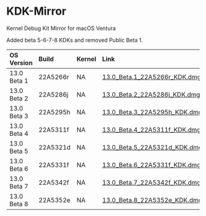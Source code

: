 # KDK-Mirror
Kernel Debug Kit Mirror for macOS Ventura

Added beta 5-6-7-8 KDKs and removed Public Beta 1.

| OS Version | Build | Kernel | Link |
| :--- | :--- | :--- | :--- |
| 13.0 Beta 1 |        22A5266r | NA | [13.0_Beta.1_22A5266r_KDK.dmg](https://github.com/perez987/KDK-Mirror/releases/download/22A5295i/13.0_Beta.1_22A5266r_KDK.dmg) |
| 13.0 Beta 2 |        22A5286j | NA | [13.0_Beta.2_22A5286j_KDK.dmg](https://github.com/perez987/KDK-Mirror/releases/download/22A5295i/13.0_Beta.2_22A5286j_KDK.dmg) |
| 13.0 Beta 3 |        22A5295h | NA | [13.0_Beta.3_22A5295h_KDK.dmg](https://github.com/perez987/KDK-Mirror/releases/download/22A5295i/13.0_Beta.3_22A5295h_KDK.dmg) |
| 13.0 Beta 4 |        22A5311f | NA | [13.0_Beta.4_22A5311f_KDK.dmg](https://github.com/perez987/KDK-Mirror/releases/download/22A5311f/13.0_Beta.4_22A5311f_KDK.dmg) |
| 13.0 Beta 5 |        22A5321d | NA | [13.0_Beta.5_22A5321d_KDK.dmg](https://github.com/perez987/KDK-Mirror/releases/download/22A5321d/13.0_Beta.5_22A5321d_KDK.dmg) |
| 13.0 Beta 6 |        22A5331f | NA | [13.0_Beta.6_22A5331f_KDK.dmg](https://github.com/perez987/KDK-Mirror/releases/download/22A5331f/13.0_Beta.6_22A5331f_KDK.dmg) |
| 13.0 Beta 7 |        22A5342f | NA | [13.0_Beta.7_22A5342f_KDK.dmg](https://github.com/perez987/KDK-Mirror/releases/download/22A5342f/13.0_Beta.7_22A5342f_KDK.dmg) |
| 13.0 Beta 8 |        22A5352e | NA | [13.0_Beta.8_22A5352e_KDK.dmg](https://github.com/perez987/KDK-Mirror/releases/download/22A5352e/13.0_Beta.8_22A5352e_KDK.dmg) |
